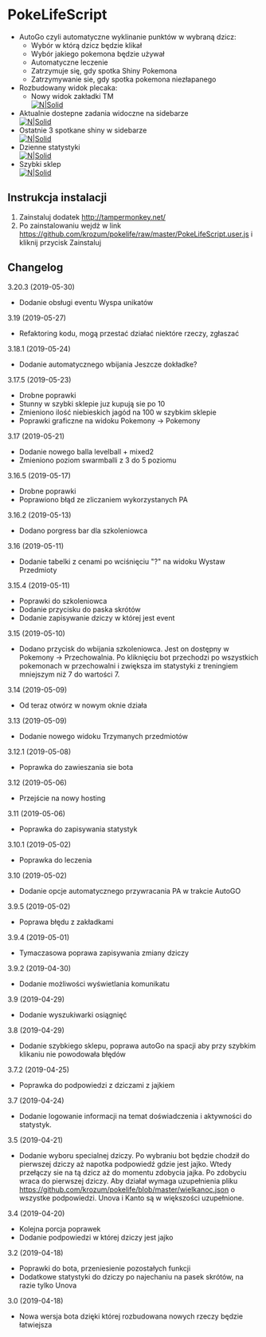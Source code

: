 # PokeLifeScript

* AutoGo czyli automatyczne wyklinanie punktów w wybraną dzicz:
  - Wybór w którą dzicz będzie klikał
  - Wybór jakiego pokemona będzie używał
  - Automatyczne leczenie
  - Zatrzymuje się, gdy spotka Shiny Pokemona
  - Zatrzymywanie sie, gdy spotka pokemona niezłapanego
* Rozbudowany widok plecaka:
  - Nowy widok zakładki TM<br />
  [![N|Solid](https://i.imgur.com/rOUR8ZD.png)](https://github.com/krozum/pokelife)
* Aktualnie dostepne zadania widoczne na sidebarze<br />
[![N|Solid](https://i.imgur.com/bnEjHrY.png)](https://github.com/krozum/pokelife)
* Ostatnie 3 spotkane shiny w sidebarze<br />
[![N|Solid](https://i.imgur.com/0ftDpk0.png)](https://github.com/krozum/pokelife)
* Dzienne statystyki<br />
[![N|Solid](https://i.imgur.com/yMtuZ8E.png)](https://github.com/krozum/pokelife)
* Szybki sklep<br />
[![N|Solid](https://i.imgur.com/NHHmCQM.png)](https://github.com/krozum/pokelife)

Instrukcja instalacji
---------

1. Zainstaluj dodatek http://tampermonkey.net/
2. Po zainstalowaniu wejdż w link https://github.com/krozum/pokelife/raw/master/PokeLifeScript.user.js i kliknij przycisk Zainstaluj


Changelog
---------
3.20.3 (2019-05-30)
* Dodanie obsługi eventu Wyspa unikatów

3.19 (2019-05-27)
* Refaktoring kodu, mogą przestać działać niektóre rzeczy, zgłaszać

3.18.1 (2019-05-24)
* Dodanie automatycznego wbijania Jeszcze dokładke?

3.17.5 (2019-05-23)
* Drobne poprawki
* Stunny w szybki sklepie juz kupują sie po 10
* Zmieniono ilość niebieskich jagód na 100 w szybkim sklepie
* Poprawki graficzne na widoku Pokemony -> Pokemony

3.17  (2019-05-21)
* Dodanie nowego balla levelball + mixed2
* Zmieniono poziom swarmballi z 3 do 5 poziomu

3.16.5 (2019-05-17)
* Drobne poprawki
* Poprawiono błąd ze zliczaniem wykorzystanych PA

3.16.2 (2019-05-13)
* Dodano porgress bar dla szkoleniowca

3.16 (2019-05-11)
* Dodanie tabelki z cenami po wciśnięciu "?" na widoku Wystaw Przedmioty

3.15.4 (2019-05-11)
* Poprawki do szkoleniowca
* Dodanie przycisku do paska skrótów
* Dodanie zapisywanie dziczy w której jest event

3.15 (2019-05-10)
* Dodano przycisk do wbijania szkoleniowca. Jest on dostępny w Pokemony -> Przechowalnia. Po kliknięciu bot przechodzi po wszystkich pokemonach w przechowalni i zwiększa im statystyki z treningiem mniejszym niż 7 do wartości 7.

3.14 (2019-05-09)
* Od teraz otwórz w nowym oknie działa

3.13 (2019-05-09)
* Dodanie nowego widoku Trzymanych przedmiotów

3.12.1 (2019-05-08)
* Poprawka do zawieszania sie bota

3.12 (2019-05-06)
* Przejście na nowy hosting

3.11 (2019-05-06)
* Poprawka do zapisywania statystyk

3.10.1 (2019-05-02)
* Poprawka do leczenia

3.10 (2019-05-02)
* Dodanie opcje automatycznego przywracania PA w trakcie AutoGO

3.9.5 (2019-05-02)
* Poprawa błędu z zakładkami

3.9.4 (2019-05-01)
* Tymaczasowa poprawa zapisywania zmiany dziczy

3.9.2 (2019-04-30)
* Dodanie możliwości wyświetlania komunikatu

3.9 (2019-04-29)
* Dodanie wyszukiwarki osiągnięć

3.8 (2019-04-29)
* Dodanie szybkiego sklepu, poprawa autoGo na spacji aby przy szybkim klikaniu nie powodowała błędów

3.7.2 (2019-04-25)
* Poprawka do podpowiedzi z dziczami z jajkiem

3.7 (2019-04-24)
* Dodanie logowanie informacji na temat doświadczenia i aktywności do statystyk.

3.5 (2019-04-21)
* Dodanie wyboru specialnej dziczy. Po wybraniu bot będzie chodził do pierwszej dziczy aż napotka podpowiedź gdzie jest jajko. Wtedy przełączy sie na tą dzicz aż do momentu zdobycia jajka. Po zdobyciu wraca do pierwszej dziczy. Aby działał wymaga uzupełnienia pliku
https://github.com/krozum/pokelife/blob/master/wielkanoc.json o wszystke podpowiedzi. Unova i Kanto są w większości uzupełnione.

3.4 (2019-04-20)
* Kolejna porcja poprawek
* Dodanie podpowiedzi w której dziczy jest jajko

3.2 (2019-04-18)
* Poprawki do bota, przeniesienie pozostałych funkcji
* Dodatkowe statystyki do dziczy po najechaniu na pasek skrótów, na razie tylko Unova

3.0 (2019-04-18)
* Nowa wersja bota dzięki której rozbudowana nowych rzeczy będzie łatwiejsza
